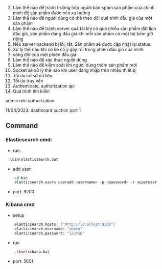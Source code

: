 2. Làm thế nào để tránh trường hợp người bán spam sản phẩm của chính mình để sản phẩm được nên xu hướng
3. Làm thế nào để người dùng có thể theo dõi quá trình đấu giá của một sản phẩm
4. Làm thế nào để tránh server quá tải khi có quá nhiều sản phẩm đặt lịch đấu giá, sản phẩm đang đấu giá khi mỗi sản phẩm có một bộ bấm giờ riêng
5. Nếu server backend bị lỗi, tắt. Sản phẩm sẽ được cập nhật lại status.
6. Xử lý thế nào khi có kẻ cố ý gây rối trong phiên đấu giá của mình
7. vòng đời của một phiên đấu giá
8. Làm thế nào để xác thực người dùng
9. Làm thế nào để kiểm soát khi người dùng thêm sản phẩm mới
10. Socket sẽ xử lý thể nào khi user đăng nhập trên nhiều thiết bị
11. Tối ưu cơ sở dữ liệu
12. Tối ưu truy vấn
13. Authenticate, authorization api
14. Quá trình tìm kiếm

admin role authorization

11/04/2023: dashboard auction part 1

## Command

### Elasticsearch cmd:

- run:

```bash
 .\bin\elasticsearch.bat
```

- add user:

```bash
    cd bin
    elasticsearch-users useradd <username> -p <password> -r superuser
```
- port: 9200
### Kibana cmd
- setup
```bash
    elasticsearch.hosts: ["http://localhost:9200"]
    elasticsearch.username: "admin"
    elasticsearch.password: "123456"
```
- run
```bash
    .\bin\kibana.bat
```
- port: 5601